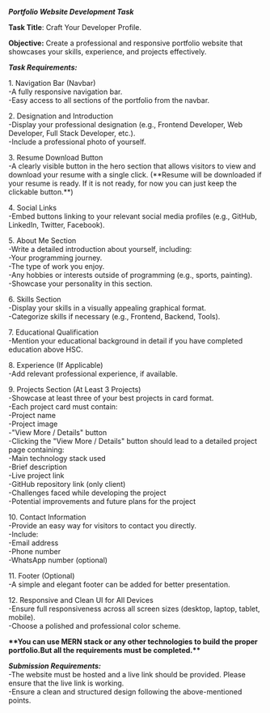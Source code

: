 ***Portfolio Website Development Task***

**Task Title**: Craft Your Developer Profile.

**Objective:** Create a professional and responsive portfolio website that showcases your skills, experience, and projects effectively.

***Task Requirements:***

1\. Navigation Bar (Navbar)  
\-A fully responsive navigation bar.  
\-Easy access to all sections of the portfolio from the navbar.

2\. Designation and Introduction  
\-Display your professional designation (e.g., Frontend Developer, Web Developer, Full Stack Developer, etc.).  
\-Include a professional photo of yourself.

3\. Resume Download Button  
\-A clearly visible button in the hero section that allows visitors to view and download your resume with a single click. (\*\*Resume will be downloaded if your resume is ready. If it is not ready, for now you can just keep the clickable button.\*\*)

4\. Social Links  
\-Embed buttons linking to your relevant social media profiles (e.g., GitHub, LinkedIn, Twitter, Facebook).

5\. About Me Section  
\-Write a detailed introduction about yourself, including:  
\-Your programming journey.  
\-The type of work you enjoy.  
\-Any hobbies or interests outside of programming (e.g., sports, painting).  
\-Showcase your personality in this section.

6\. Skills Section  
\-Display your skills in a visually appealing graphical format.  
\-Categorize skills if necessary (e.g., Frontend, Backend, Tools).

7\. Educational Qualification  
\-Mention your educational background in detail if you have completed education above HSC.

8\. Experience (If Applicable)  
\-Add relevant professional experience, if available.

9\. Projects Section (At Least 3 Projects)  
\-Showcase at least three of your best projects in card format.  
\-Each project card must contain:  
\-Project name  
\-Project image  
\-"View More / Details" button  
\-Clicking the "View More / Details" button should lead to a detailed project page containing:  
\-Main technology stack used  
\-Brief description  
\-Live project link  
\-GitHub repository link (only client)  
\-Challenges faced while developing the project  
\-Potential improvements and future plans for the project

10\. Contact Information  
\-Provide an easy way for visitors to contact you directly.  
\-Include:  
\-Email address  
\-Phone number  
\-WhatsApp number (optional)

11\. Footer (Optional)  
\-A simple and elegant footer can be added for better presentation.

12\. Responsive and Clean UI for All Devices  
\-Ensure full responsiveness across all screen sizes (desktop, laptop, tablet, mobile).  
\-Choose a polished and professional color scheme.

**\*\*You can use MERN stack or any other technologies to build the proper portfolio.But all the requirements must be completed.\*\*** 

***Submission Requirements:***  
\-The website must be hosted and a live link should be provided. Please ensure that the live link is working.  
\-Ensure a clean and structured design following the above-mentioned points.

